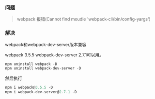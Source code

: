 ### 问题

>webpack 报错(Cannot find moudle 'webpack-cli/bin/config-yargs')

### 解决

webpack和webpack-dev-server版本兼容

webpack 3.5.5 webpack-dev-server 2.7.1可以用。


```javascript
npm uninstall webpack -D
npm uninstall webpack-dev-server -D
```

然后执行

```javascript
npm i webpack@3.5.5 -D
npm i webpack-dev-server@2.7.1 -D
```
